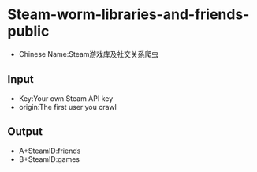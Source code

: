 # Steam-worm-libraries-and-friends-public
* Chinese Name:Steam游戏库及社交关系爬虫
## Input
* Key:Your own Steam API key
* origin:The first user you crawl
## Output
* A+SteamID:friends
* B+SteamID:games

